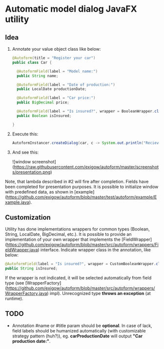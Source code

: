 Automatic model dialog JavaFX utility
=====================================

Idea
----

1. Annotate your value object class like below:

    ```Java
    @Autoform(title = "Register your car")
    public class Car {
    
      @AutoformField(label = "Model name:")
      public String name;
    
      @AutoformField(label = "Date of production:")
      public LocalDate productionDate;
    
      @AutoformField(label = "Car price:")
      public BigDecimal price;
    
      @AutoformField(label = "Is insured?", wrapper = BooleanWrapper.class)
      public Boolean isInsured;
    
    }
    ```

2. Execute this:

    ```Java
    AutoformInstancer.createDialog(car, c -> System.out.println("Recieved " + c));
    ```

3. And see this:

    ![window screenshot] (https://raw.githubusercontent.com/exigow/autoform/master/screenshots/presentation.png)

Note, that lambda described in #2 will fire after completion. 
Fields have been completed for presentation purposes. It is possible to initialize window with predefined data, as shown in [example] (https://github.com/exigow/autoform/blob/master/test/autoform/example/Example.java).

Customization
-------------

Utility has done implementations wrappers for common types (Boolean, String, LocalDate, BigDecimal, etc.). It is possible to provide an implementation of your own wrapper that implements the [FieldWrapper] (https://github.com/exigow/autoform/blob/master/src/autoform/wrappers/FieldWrapper.java) interface.
Indicate wrapper class in the annotation, like below:

```Java
@AutoformField(label = "Is insured?", wrapper = CustomBooleanWrapper.class)
public String isInsured;
```

If the wrapper is not indicated, it will be selected automatically from field type (see [WrapperFactory] (https://github.com/exigow/autoform/blob/master/src/autoform/wrappers/WrapperFactory.java) impl). Unrecognized type **throws an exception** (at runtime).

TODO
----
* Annotation #name or #title param should be **optional**. In case of lack, field labels should be humanized automatically (with customizable strategy pattern (huh?)), eg. __carProductionDate__ will output __"Car production date:"__.
